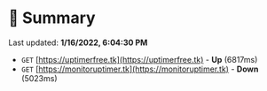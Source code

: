 # 📖 Summary
Last updated: **1/16/2022, 6:04:30 PM**

- `GET` [https://uptimerfree.tk](https://uptimerfree.tk) - **Up** (6817ms)
- `GET` [https://monitoruptimer.tk](https://monitoruptimer.tk) - **Down** (5023ms)
